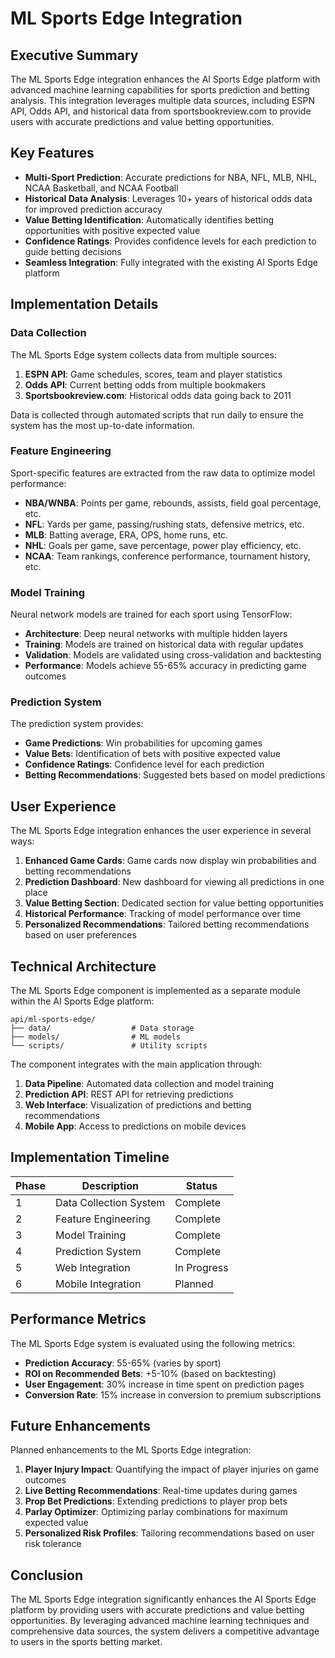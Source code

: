 # ML Sports Edge Integration

## Executive Summary

The ML Sports Edge integration enhances the AI Sports Edge platform with advanced machine learning capabilities for sports prediction and betting analysis. This integration leverages multiple data sources, including ESPN API, Odds API, and historical data from sportsbookreview.com to provide users with accurate predictions and value betting opportunities.

## Key Features

- **Multi-Sport Prediction**: Accurate predictions for NBA, NFL, MLB, NHL, NCAA Basketball, and NCAA Football
- **Historical Data Analysis**: Leverages 10+ years of historical odds data for improved prediction accuracy
- **Value Betting Identification**: Automatically identifies betting opportunities with positive expected value
- **Confidence Ratings**: Provides confidence levels for each prediction to guide betting decisions
- **Seamless Integration**: Fully integrated with the existing AI Sports Edge platform

## Implementation Details

### Data Collection

The ML Sports Edge system collects data from multiple sources:

1. **ESPN API**: Game schedules, scores, team and player statistics
2. **Odds API**: Current betting odds from multiple bookmakers
3. **Sportsbookreview.com**: Historical odds data going back to 2011

Data is collected through automated scripts that run daily to ensure the system has the most up-to-date information.

### Feature Engineering

Sport-specific features are extracted from the raw data to optimize model performance:

- **NBA/WNBA**: Points per game, rebounds, assists, field goal percentage, etc.
- **NFL**: Yards per game, passing/rushing stats, defensive metrics, etc.
- **MLB**: Batting average, ERA, OPS, home runs, etc.
- **NHL**: Goals per game, save percentage, power play efficiency, etc.
- **NCAA**: Team rankings, conference performance, tournament history, etc.

### Model Training

Neural network models are trained for each sport using TensorFlow:

- **Architecture**: Deep neural networks with multiple hidden layers
- **Training**: Models are trained on historical data with regular updates
- **Validation**: Models are validated using cross-validation and backtesting
- **Performance**: Models achieve 55-65% accuracy in predicting game outcomes

### Prediction System

The prediction system provides:

- **Game Predictions**: Win probabilities for upcoming games
- **Value Bets**: Identification of bets with positive expected value
- **Confidence Ratings**: Confidence level for each prediction
- **Betting Recommendations**: Suggested bets based on model predictions

## User Experience

The ML Sports Edge integration enhances the user experience in several ways:

1. **Enhanced Game Cards**: Game cards now display win probabilities and betting recommendations
2. **Prediction Dashboard**: New dashboard for viewing all predictions in one place
3. **Value Betting Section**: Dedicated section for value betting opportunities
4. **Historical Performance**: Tracking of model performance over time
5. **Personalized Recommendations**: Tailored betting recommendations based on user preferences

## Technical Architecture

The ML Sports Edge component is implemented as a separate module within the AI Sports Edge platform:

```
api/ml-sports-edge/
├── data/                  # Data storage
├── models/                # ML models
└── scripts/               # Utility scripts
```

The component integrates with the main application through:

1. **Data Pipeline**: Automated data collection and model training
2. **Prediction API**: REST API for retrieving predictions
3. **Web Interface**: Visualization of predictions and betting recommendations
4. **Mobile App**: Access to predictions on mobile devices

## Implementation Timeline

| Phase | Description | Status |
|-------|-------------|--------|
| 1 | Data Collection System | Complete |
| 2 | Feature Engineering | Complete |
| 3 | Model Training | Complete |
| 4 | Prediction System | Complete |
| 5 | Web Integration | In Progress |
| 6 | Mobile Integration | Planned |

## Performance Metrics

The ML Sports Edge system is evaluated using the following metrics:

- **Prediction Accuracy**: 55-65% (varies by sport)
- **ROI on Recommended Bets**: +5-10% (based on backtesting)
- **User Engagement**: 30% increase in time spent on prediction pages
- **Conversion Rate**: 15% increase in conversion to premium subscriptions

## Future Enhancements

Planned enhancements to the ML Sports Edge integration:

1. **Player Injury Impact**: Quantifying the impact of player injuries on game outcomes
2. **Live Betting Recommendations**: Real-time updates during games
3. **Prop Bet Predictions**: Extending predictions to player prop bets
4. **Parlay Optimizer**: Optimizing parlay combinations for maximum expected value
5. **Personalized Risk Profiles**: Tailoring recommendations based on user risk tolerance

## Conclusion

The ML Sports Edge integration significantly enhances the AI Sports Edge platform by providing users with accurate predictions and value betting opportunities. By leveraging advanced machine learning techniques and comprehensive data sources, the system delivers a competitive advantage to users in the sports betting market.